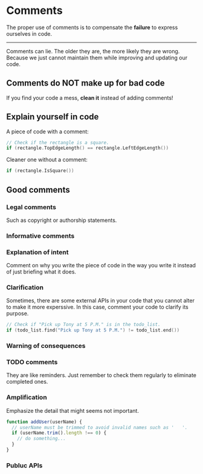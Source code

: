 # Comments

The proper use of comments is to compensate the **failure** to express ourselves in code.

---

Comments can lie. The older they are, the more likely they are wrong. Because we just cannot maintain them while improving and updating our code.

## Comments do NOT make up for bad code

If you find your code a mess, **clean it** instead of adding comments!

## Explain yourself in code

A piece of code with a comment:

```cpp
// Check if the rectangle is a square.
if (rectangle.TopEdgeLength() == rectangle.LeftEdgeLength())
```

Cleaner one without a comment:

```cpp
if (rectangle.IsSquare())
```

## Good comments

### Legal comments

Such as copyright or authorship statements.

### Informative comments

### Explanation of intent

Comment on why you write the piece of code in the way you write it instead of just briefing what it does.

### Clarification

Sometimes, there are some external APIs in your code that you cannot alter to make it more experssive. In this case, comment your code to clarify its purpose.

```cpp
// Check if "Pick up Tony at 5 P.M." is in the todo_list.
if (todo_list.find("Pick up Tony at 5 P.M.") != todo_list.end())
```

### Warning of consequences

### TODO comments

They are like reminders. Just remember to check them regularly to eliminate completed ones.

### Amplification

Emphasize the detail that might seems not important.

```js
function addUser(userName) {
  // userName must be trimmed to avoid invalid names such as '   '.
  if (userName.trim().length !== 0) {
    // do something...
  }
}
```

### Publuc APIs



